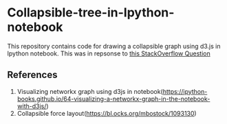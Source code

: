 # Collapsible-tree-in-Ipython-notebook

This repository contains code for drawing a collapsible graph using d3.js in Ipython notebook. This was in repsonse to [this StackOverflow Question](https://stackoverflow.com/questions/50755706/plot-interactive-decision-tree-in-jupyter-notebook)

## References
1. Visualizing networkx graph using d3js in notebook(https://ipython-books.github.io/64-visualizing-a-networkx-graph-in-the-notebook-with-d3js/)
2. Collapsible force layout(https://bl.ocks.org/mbostock/1093130)
